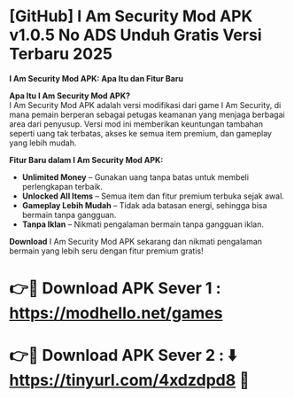 # [GitHub] I Am Security Mod APK v1.0.5 No ADS Unduh Gratis Versi Terbaru 2025

**I Am Security Mod APK: Apa Itu dan Fitur Baru**  

**Apa Itu I Am Security Mod APK?**  
I Am Security Mod APK adalah versi modifikasi dari game I Am Security, di mana pemain berperan sebagai petugas keamanan yang menjaga berbagai area dari penyusup. Versi mod ini memberikan keuntungan tambahan seperti uang tak terbatas, akses ke semua item premium, dan gameplay yang lebih mudah.  

**Fitur Baru dalam I Am Security Mod APK:**  
- **Unlimited Money** – Gunakan uang tanpa batas untuk membeli perlengkapan terbaik.  
- **Unlocked All Items** – Semua item dan fitur premium terbuka sejak awal.  
- **Gameplay Lebih Mudah** – Tidak ada batasan energi, sehingga bisa bermain tanpa gangguan.  
- **Tanpa Iklan** – Nikmati pengalaman bermain tanpa gangguan iklan.  

**Download** I Am Security Mod APK sekarang dan nikmati pengalaman bermain yang lebih seru dengan fitur premium gratis!

# 👉🔴 Download APK Sever 1 : https://modhello.net/games

# 👉🔴 Download APK Sever 2  : ⬇️ https://tinyurl.com/4xdzdpd8 📲
